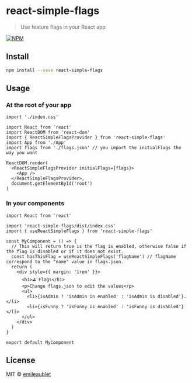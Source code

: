 # react-simple-flags

> Use feature flags in your React app

[![NPM](https://img.shields.io/npm/v/react-simple-flags.svg)](https://www.npmjs.com/package/react-simple-flags)

## Install

```bash
npm install --save react-simple-flags
```

## Usage

### At the root of your app

```tsx
import './index.css'

import React from 'react'
import ReactDOM from 'react-dom'
import { ReactSimpleFlagsProvider } from 'react-simple-flags'
import App from './App'
import flags from './flags.json' // you import the initialFlags the way you want

ReactDOM.render(
  <ReactSimpleFlagsProvider initialFlags={flags}>
    <App />
  </ReactSimpleFlagsProvider>,
  document.getElementById('root')
)
```

### In your components

```tsx
import React from 'react'

import 'react-simple-flags/dist/index.css'
import { useReactSimpleFlags } from 'react-simple-flags'

const MyComponent = () => {
  // This will return true is the flag is enabled, otherwise false if the flag is disabled or if it does not exist.
  const hasThisFlag = useReactSimpleFlags('flagName') // flagName correspond to the "name" value in flags.json.
  return (
    <div style={{ margin: '1rem' }}>
      <h1>⛳️ Flags</h1>
      <p>Change flags.json to edit the values</p>
      <ul>
        <li>{isAdmin ? 'isAdmin in enabled' : 'isAdmin is disabled'}.</li>
        <li>{isFunny ? 'isFunny is enabled' : 'isFunny is disabled'}</li>
      </ul>
    </div>
  )
}

export default MyComponent
```

## License

MIT © [emileaublet](https://github.com/emileaublet)
